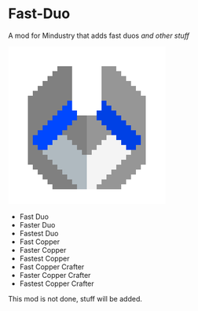# Fast-Duo

A mod for Mindustry that adds fast duos *and other stuff*

![logo](logo.png)

- Fast Duo
- Faster Duo
- Fastest Duo
- Fast Copper
- Faster Copper
- Fastest Copper
- Fast Copper Crafter
- Faster Copper Crafter
- Fastest Copper Crafter

This mod is not done, stuff will be added.